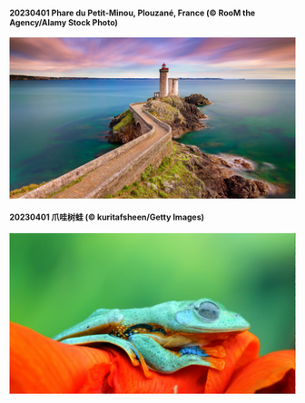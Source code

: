 #### 20230401 Phare du Petit-Minou, Plouzané, France (© RooM the Agency/Alamy Stock Photo)

![](20230401_MinouLighthouse_1920x1080.jpg)

#### 20230401 爪哇树蛙 (© kuritafsheen/Getty Images)

![](20230401_FrogMonth_1920x1080.jpg)

